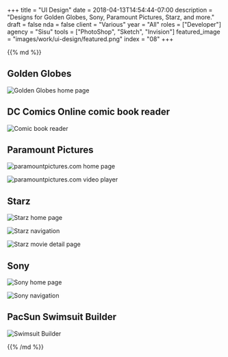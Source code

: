+++
title = "UI Design"
date = 2018-04-13T14:54:44-07:00
description = "Designs for Golden Globes, Sony, Paramount Pictures, Starz, and more."
draft = false
nda = false
client = "Various"
year = "All"
roles = ["Developer"]
agency = "Sisu"
tools = ["PhotoShop", "Sketch", "Invision"]
featured_image = "images/work/ui-design/featured.png"
index = "08"
+++

<div class="markdown article__column">
{{% md %}}

## Golden Globes

![Golden Globes home page](/images/work/ui-design/golden-globes.jpg)

## DC Comics Online comic book reader

![Comic book reader](/images/work/ui-design/dc-comic-reader.jpg)

## Paramount Pictures

![paramountpictures.com home page](/images/work/ui-design/paramount-1.jpg)

![paramountpictures.com video player](/images/work/ui-design/paramount-2.jpg)

## Starz

![Starz home page](/images/work/ui-design/starz-1.jpg)

![Starz navigation](/images/work/ui-design/starz-2.jpg)

![Starz movie detail page](/images/work/ui-design/starz-3.jpg)

## Sony

![Sony home page](/images/work/ui-design/sony-1.jpg)

![Sony navigation](/images/work/ui-design/sony-2.jpg)

## PacSun Swimsuit Builder

![Swimsuit Builder](/images/work/ui-design/pacsun.jpg)

{{% /md %}}
</div>
